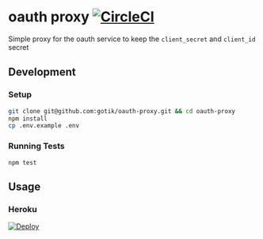 # oauth proxy [![CircleCI](https://circleci.com/gh/gotik/oauth-proxy.svg?style=shield)](https://circleci.com/gh/gotik/oauth-proxy)

Simple proxy for the oauth service to keep the `client_secret` and `client_id` secret

## Development

### Setup

```bash
git clone git@github.com:gotik/oauth-proxy.git && cd oauth-proxy
npm install
cp .env.example .env
```

### Running Tests

```
npm test
```

## Usage

### Heroku

[![Deploy](https://www.herokucdn.com/deploy/button.svg)](https://heroku.com/deploy)
